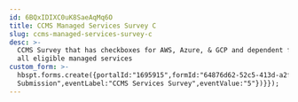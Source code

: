 ```yaml
---
id: 6BQxIDIXC0uK8SaeAqMq6O
title: CCMS Managed Services Survey C
slug: ccms-managed-services-survey-c
desc: >-
  CCMS Survey that has checkboxes for AWS, Azure, & GCP and dependent fields for
  all eligible managed services
custom_form: >-
  hbspt.forms.create({portalId:"1695915",formId:"64876d62-52c5-413d-a2fb-dcd101606d5d",css:"",target:"#hsFormContainer",onFormSubmit:function(e){window.dataLayer=window.dataLayer||[],window.dataLayer.push({event:"GAEvent",eventCategory:"Survey",eventAction:"Form
  Submission",eventLabel:"CCMS Services Survey",eventValue:"5"})}});
---
```


  